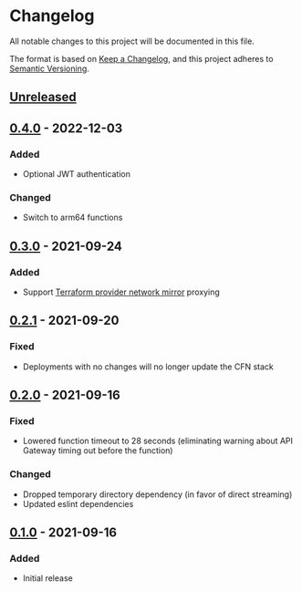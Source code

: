 # Changelog

All notable changes to this project will be documented in this file.

The format is based on [Keep a Changelog](https://keepachangelog.com/en/1.0.0/),
and this project adheres to [Semantic Versioning](https://semver.org/spec/v2.0.0.html).

## [Unreleased]

## [0.4.0] - 2022-12-03
### Added
- Optional JWT authentication

### Changed
- Switch to arm64 functions

## [0.3.0] - 2021-09-24
### Added
- Support [Terraform provider network mirror](https://www.terraform.io/docs/internals/provider-network-mirror-protocol.html) proxying

## [0.2.1] - 2021-09-20
### Fixed
- Deployments with no changes will no longer update the CFN stack

## [0.2.0] - 2021-09-16
### Fixed
- Lowered function timeout to 28 seconds (eliminating warning about API Gateway timing out before the function)

### Changed
- Dropped temporary directory dependency (in favor of direct streaming)
- Updated eslint dependencies

## [0.1.0] - 2021-09-16
### Added

- Initial release

[Unreleased]: https://github.com/troyready/serverless-hashicorp-releases-cacher/compare/v0.4.0...HEAD
[0.4.0]: https://github.com/troyready/serverless-hashicorp-releases-cacher/compare/v0.3.0...v0.4.0
[0.3.0]: https://github.com/troyready/serverless-hashicorp-releases-cacher/compare/v0.2.1...v0.3.0
[0.2.1]: https://github.com/troyready/serverless-hashicorp-releases-cacher/compare/v0.2.0...v0.2.1
[0.2.0]: https://github.com/troyready/serverless-hashicorp-releases-cacher/compare/v0.1.0...v0.2.0
[0.1.0]: https://github.com/troyready/serverless-hashicorp-releases-cacher/releases/tag/v0.1.0
